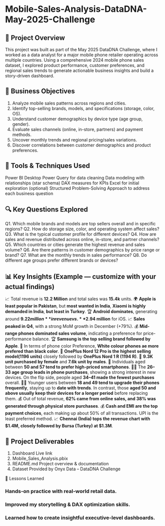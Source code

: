# Mobile-Sales-Analysis-DataDNA-May-2025-Challenge
## 🧾 Project Overview
This project was built as part of the May 2025 DataDNA Challenge, where I worked as a data analyst for a major mobile phone retailer operating across multiple countries. Using a comprehensive 2024 mobile phone sales dataset, I explored product performance, customer preferences, and regional sales trends to generate actionable business insights and build a story-driven dashboard.

## 🎯 Business Objectives
1. Analyze mobile sales patterns across regions and cities.
2. Identify top-selling brands, models, and specifications (storage, color, OS).
3. Understand customer demographics by device type (age group, gender).
4. Evaluate sales channels (online, in-store, partners) and payment methods.
5. Uncover monthly trends and regional pricing/sales variations.
6. Discover correlations between customer demographics and product preferences.

## 🧰 Tools & Techniques Used
Power BI Desktop
Power Query for data cleaning
Data modeling with relationships (star schema)
DAX measures for KPIs
Excel for initial exploration (optional)
Structured Problem-Solving Approach to address each business question

## 🔍 Key Questions Explored
Q1. Which mobile brands and models are top sellers overall and in specific regions?
Q2. How do storage size, color, and operating system affect sales?
Q3. What is the typical customer profile for different devices?
Q4. How are sales and revenue distributed across online, in-store, and partner channels?
Q5. Which countries or cities generate the highest revenue and sales volume?
Q6. Are there patterns in customer demographics by price range or brand?
Q7. What are the monthly trends in sales performance?
Q8. Do different age groups prefer different brands or devices?

## 📊 Key Insights (Example — customize with your actual findings)
📈 Total revenue is **12.2 Million** and total sales was **15.4k** units. 
🌍 **Apple is least popular in Pakistan**, but **most wanted in India**, **Xiaomi is highly demanded in India**, **but least in Turkey**.
🏆 **Android dominates**, generating around **$9.22 million** in revenue vs. **$2.94 million** for iOS.
📈 **Sales peaked in Q4**, with a strong MoM growth in December (+79%).
💰 **Mid-range phones dominated sales volume**, indicating a preference for price-performance balance.
🏆 **Samsung is the top selling brand followed by Apple**. 
📱 In terms of phone color Preference, **White colour phones ae more prefered than black color**. 
📱 **OnePlus Nord 12 Pro is the highest selling model(1196 units)** closely followed by **OnePlus Nord 1 R (1194 R)**.
🛒 **9.3K unit purchased by female** and **7.6k unit by males**.
📱 Individuals aged between **50 and 57 tend to prefer high-priced smartphones**.
🧑‍💼 The **26–33 age group leads in phone purchases**, showing a strong interest in new devices. On the flip side, people aged **34–41 made the fewest purchases** overall.
🧑‍💼 Younger users between **18 and 49 tend to upgrade their phones frequently**, staying up to **date with trends**. In contrast, those **aged 50 and above usually keep their devices for a longer period** before replacing them.
💰 Out of total revenue, **62% came from online sales, and 38% was generated through physical store purchases**.
💰 **Cash and EMI are the top payment choices**, each making up about 50% of all transactions. UPI is the least preferred method.
📈 **Chennai (India) tops the revenue chart with $1.4M, closely followed by Bursa (Turkey) at $1.3M**.

## 📁 Project Deliverables
1. Dashboard Live link
2. Mobile_Sales_Analysis.pbix
3. README.md	Project overview & documentation
4. Dataset	Provided by Onyx Data – DataDNA Challenge

🧠 Lessons Learned
### Hands-on practice with real-world retail data.
### Improved my storytelling & DAX optimization skills.
### Learned how to create insightful executive-level dashboards.


